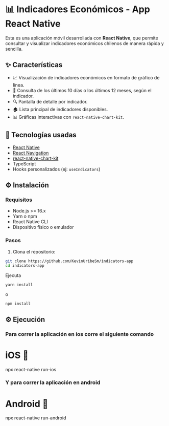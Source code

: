 # 📊 Indicadores Económicos - App React Native

Esta es una aplicación móvil desarrollada con **React Native**, que permite consultar y visualizar indicadores económicos chilenos de manera rápida y sencilla.

## ✨ Características

- 📈 Visualización de indicadores económicos en formato de gráfico de línea.
- 📅 Consulta de los últimos 10 días o los últimos 12 meses, según el indicador.
- 🔍 Pantalla de detalle por indicador.
- 🏠 Lista principal de indicadores disponibles.
- 📊 Gráficas interactivas con `react-native-chart-kit`.

## 🚀 Tecnologías usadas

- [React Native](https://reactnative.dev/)
- [React Navigation](https://reactnavigation.org/)
- [react-native-chart-kit](https://github.com/indiespirit/react-native-chart-kit)
- TypeScript
- Hooks personalizados (ej: `useIndicators`)

## ⚙️ Instalación

### Requisitos

- Node.js >= 16.x
- Yarn o npm
- React Native CLI
- Dispositivo físico o emulador

### Pasos

1. Clona el repositorio:

```bash
git clone https://github.com/KevinUribeSm/indicators-app
cd indicators-app
```

Ejecuta

```
yarn install
```

o

```
npm install
```

## ⚙️ Ejecución

### Para correr la aplicación en ios corre el siguiente comando

# iOS 🍎

npx react-native run-ios

### Y para correr la aplicación en android

# Android 🤖

npx react-native run-android
